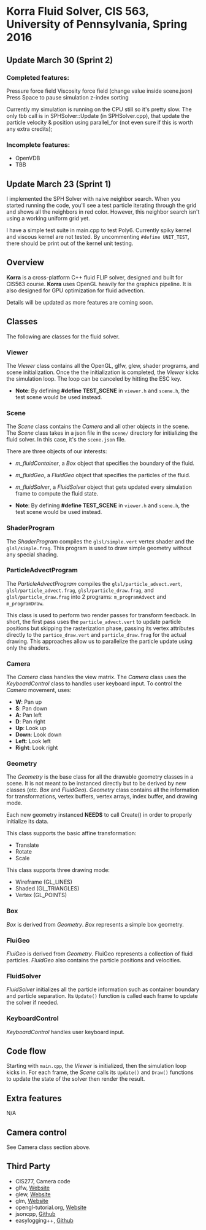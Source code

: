 # Korra Fluid Solver, CIS 563, University of Pennsylvania, Spring 2016

## Update March 30 (Sprint 2)

### Completed features:
Pressure force field
Viscosity force field (change value inside scene.json)
Press Space to pause simulation
z-index sorting

Currently my simulation is running on the CPU still so it's pretty slow. The only tbb call is in SPHSolver::Update (in SPHSolver.cpp), that update the particle velocity & position using parallel_for (not even sure if this is worth any extra credits);

### Incomplete features:
- OpenVDB
- TBB

## Update March 23 (Sprint 1)
I implemented the SPH Solver with naive neighbor search. When you started running the code, you'll see a test particle iterating through the grid and shows all the neighbors in red color. However, this neighbor search isn't using a working uniform grid yet.

I have a simple test suite in main.cpp to test Poly6. Currently spiky kernel and viscous kernel are not tested. By uncommenting `#define UNIT_TEST`, there should be print out of the kernel unit testing.

## Overview

__Korra__ is a cross-platform C++ fluid FLIP solver, designed and built for CIS563 course. __Korra__ uses OpenGL heavily for the graphics pipeline. It is also designed for GPU optimization for fluid advection.

Details will be updated as more features are coming soon.

## Classes

The following are classes for the fluid solver.

### Viewer

The _Viewer_ class contains all the OpenGL, glfw, glew, shader programs, and scene initialization. Once the the initialization is completed, the _Viewer_ kicks the simulation loop. The loop can be canceled by hitting the ESC key.

- __Note__: By defining **#define TEST_SCENE** in `viewer.h` and `scene.h`, the test scene would be used instead.

### Scene

The _Scene_ class contains the _Camera_ and all other objects in the scene. The _Scene_ class takes in a json file in the `scene/` directory for initializing the fluid solver. In this case, it's the `scene.json` file.

There are three objects of our interests:

- *m_fluidContainer*, a _Box_ object that specifies the boundary of the fluid.
- *m_fluidGeo*, a _FluidGeo_ object that specifies the particles of the fluid.
- *m_fluidSolver*, a _FluidSolver_ object that gets updated every simulation frame to compute the fluid state.

- __Note__: By defining **#define TEST_SCENE** in `viewer.h` and `scene.h`, the test scene would be used instead.

### ShaderProgram

The _ShaderProgram_ compiles the `glsl/simple.vert` vertex shader and the `glsl/simple.frag`. This program is used to draw simple geometry without any special shading.

### ParticleAdvectProgram

The _ParticleAdvectProgram_ compiles the `glsl/particle_advect.vert`, `glsl/particle_advect.frag`, `glsl/particle_draw.frag`, and `glsl/particle_draw.frag` into 2 programs: `m_programAdvect` and `m_programDraw`.

This class is used to perform two render passes for transform feedback. In short, the first pass uses the `particle_advect.vert` to update particle positions but skipping the rasterization phase, passing its vertex attributes directly to the `partice_draw.vert` and `particle_draw.frag` for the actual drawing. This approaches allow us to parallelize the particle update using only the shaders.

### Camera

The _Camera_ class handles the view matrix. The _Camera_ class uses the _KeyboardControl_ class to handles user keyboard input. To control the _Camera_ movement, uses:

- **W**: Pan up
- **S**: Pan down
- **A**: Pan left
- **D**: Pan right
- **Up**: Look up
- **Down**: Look down
- **Left**: Look left
- **Right**: Look right

### Geometry

The _Geometry_ is the base class for all the drawable geometry classes in a scene. It is not meant to be instanced directly but to be derived by new classes (etc. _Box_ and _FluidGeo_). _Geometry_ class contains all the information for transformations, vertex buffers, vertex arrays, index buffer, and drawing mode.

Each new geometry instanced **NEEDS** to call Create() in order to properly initialize its data.

This class supports the basic affine transformation:

- Translate
- Rotate
- Scale

This class supports three drawing mode:

- Wireframe (GL_LINES)
- Shaded (GL_TRIANGLES)
- Vertex (GL_POINTS)

### Box

_Box_ is derived from _Geometry_. _Box_ represents a simple box geometry.

### FluiGeo

_FluiGeo_ is derived from _Geometry_. FluiGeo represents a collection of fluid particles. _FluidGeo_ also contains the particle positions and velocities.

### FluidSolver

_FluidSolver_ initializes all the particle information such as container boundary and particle separation. Its `Update()` function is called each frame to update the solver if needed.

### KeyboardControl

_KeyboardControl_ handles user keyboard input.

## Code flow

Starting with `main.cpp`, the _Viewer_ is initialized, then the simulation loop kicks in. For each frame, the _Scene_ calls its `Update()` and `Draw()` functions to update the state of the solver then render the result.

## Extra features

N/A

## Camera control

See Camera class section above.

## Third Party

- CIS277, Camera code
- glfw, [Website](http://www.glfw.org/)
- glew, [Website](http://glew.sourceforge.net/)
- glm, [Website](http://glm.g-truc.net/0.9.7/index.html)
- opengl-tutorial.org, [Website](http://www.opengl-tutorial.org/)
- jsoncpp, [Github](https://github.com/open-source-parsers/jsoncpp)
- easylogging++, [Github](https://github.com/easylogging/easyloggingpp)
